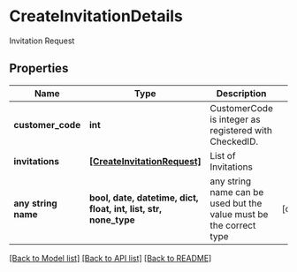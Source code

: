 # CreateInvitationDetails

Invitation Request

## Properties
Name | Type | Description | Notes
------------ | ------------- | ------------- | -------------
**customer_code** | **int** | CustomerCode is integer as registered with CheckedID. | 
**invitations** | [**[CreateInvitationRequest]**](CreateInvitationRequest.md) | List of Invitations | 
**any string name** | **bool, date, datetime, dict, float, int, list, str, none_type** | any string name can be used but the value must be the correct type | [optional]

[[Back to Model list]](../README.md#documentation-for-models) [[Back to API list]](../README.md#documentation-for-api-endpoints) [[Back to README]](../README.md)


